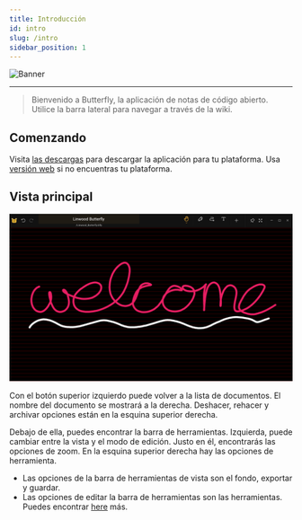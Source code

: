 ```yaml
---
title: Introducción
id: intro
slug: /intro
sidebar_position: 1
---
```


![Banner](/img/banner.png)

---

> Bienvenido a Butterfly, la aplicación de notas de código abierto.
> Utilice la barra lateral para navegar a través de la wiki.

## Comenzando

Visita [las descargas](/downloads) para descargar la aplicación para tu plataforma.
Usa [versión web](https://v2.web.butterfly.linwood.dev) si no encuentras tu plataforma.

## Vista principal

![Vista principal](main.png)

Con el botón superior izquierdo puede volver a la lista de documentos. El nombre del documento se mostrará a la derecha. Deshacer, rehacer y archivar opciones están en la esquina superior derecha.

Debajo de ella, puedes encontrar la barra de herramientas. Izquierda, puede cambiar entre la vista y el modo de edición. Justo en él, encontrarás las opciones de zoom. En la esquina superior derecha hay las opciones de herramienta.

- Las opciones de la barra de herramientas de vista son el fondo, exportar y guardar.
- Las opciones de editar la barra de herramientas son las herramientas. Puedes encontrar [here](background) más.
